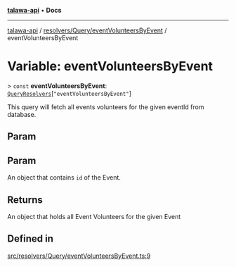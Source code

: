 [**talawa-api**](../../../../README.md) • **Docs**

***

[talawa-api](../../../../modules.md) / [resolvers/Query/eventVolunteersByEvent](../README.md) / eventVolunteersByEvent

# Variable: eventVolunteersByEvent

\> `const` **eventVolunteersByEvent**: [`QueryResolvers`](../../../../types/generatedGraphQLTypes/type-aliases/QueryResolvers.md)\[`"eventVolunteersByEvent"`\]

This query will fetch all events volunteers for the given eventId from database.

## Param

## Param

An object that contains `id` of the Event.

## Returns

An object that holds all Event Volunteers for the given Event

## Defined in

[src/resolvers/Query/eventVolunteersByEvent.ts:9](https://github.com/PalisadoesFoundation/talawa-api/blob/4a88fe62b20ebda9653c55ae8d39d6c6fac8831f/src/resolvers/Query/eventVolunteersByEvent.ts#L9)
